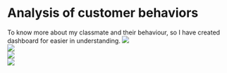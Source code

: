 # Analysis of customer behaviors
To know more about my classmate and their behaviour, so I have created dashboard for easier in understanding.
![](https://github.com/ayocucu/BADS7105/blob/main/Homework%2001%20%E2%80%93%20Analysis%20of%20customer%20behaviors/HW01-1.PNG)<br />
![](https://github.com/ayocucu/BADS7105/blob/main/Homework%2001%20%E2%80%93%20Analysis%20of%20customer%20behaviors/HW01-2.PNG)<br />
![](https://github.com/ayocucu/BADS7105/blob/main/Homework%2001%20%E2%80%93%20Analysis%20of%20customer%20behaviors/HW01-3.PNG)<br />
![](https://github.com/ayocucu/BADS7105/blob/main/Homework%2001%20%E2%80%93%20Analysis%20of%20customer%20behaviors/HW01-4.PNG)<br />

